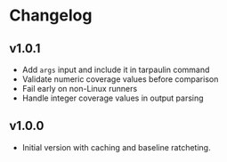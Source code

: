 # Changelog

## v1.0.1

- Add `args` input and include it in tarpaulin command
- Validate numeric coverage values before comparison
- Fail early on non-Linux runners
- Handle integer coverage values in output parsing

## v1.0.0

- Initial version with caching and baseline ratcheting.
